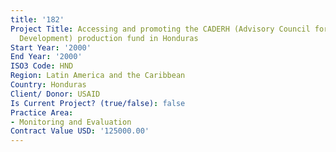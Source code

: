 ```yaml
---
title: '182'
Project Title: Accessing and promoting the CADERH (Advisory Council for Human Resources
  Development) production fund in Honduras
Start Year: '2000'
End Year: '2000'
ISO3 Code: HND
Region: Latin America and the Caribbean
Country: Honduras
Client/ Donor: USAID
Is Current Project? (true/false): false
Practice Area:
- Monitoring and Evaluation
Contract Value USD: '125000.00'
---
```



